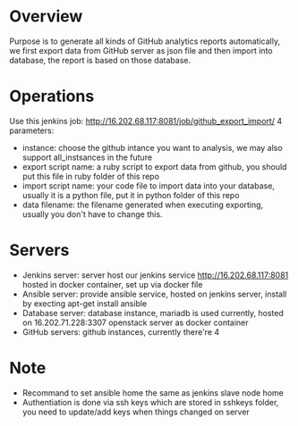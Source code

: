 # Overview
Purpose is to generate all kinds of GitHub analytics reports automatically, we first export data from GitHub server as json file and then import into database, the report is based on those database.

# Operations
Use this jenkins job: http://16.202.68.117:8081/job/github_export_import/ 
4 parameters:
 - instance: choose the github intance you want to analysis, we may also support all_instsances in the future
 - export script name: a ruby script to export data from github, you should put this file in ruby folder of this repo
 - import script name: your code file to import data into your database, usually it is a python file, put it in python folder of this repo
 - data filename: the filename generated when executing exporting, usually you don't have to change this.

# Servers
 - Jenkins server: server host our jenkins service http://16.202.68.117:8081 hosted in docker container, set up via docker file
 - Ansible server: provide ansible service, hosted on jenkins server, install by execting apt-get install ansible
 - Database server: database instance, mariadb is used currently, hosted on 16.202.71.228:3307 openstack server as docker container
 - GitHub servers: github instances, currently there're 4

# Note
 - Recommand to set ansible home the same as jenkins slave node home
 - Authentiation is done via ssh keys which are stored in sshkeys folder, you need to update/add keys when things changed on server
